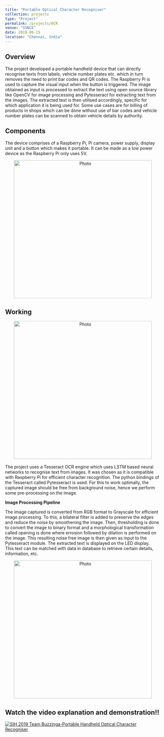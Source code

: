 ```yaml
---
title: "Portable Optical Character Recogniser"
collection: projects
type: "Project"
permalink: /projects/OCR
venue: "SSNCE"
date: 2019-06-15
location: "Chennai, India"
--- 
```


## Overview

The project developed a portable handheld device that can directly recognise texts from labels, vehicle number plates etc. which in turn removes the need to print bar codes and QR codes.
The Raspberry Pi is used to capture the visual input when the button is triggered.
The image obtained as input is processed to extract the text using open source library like OpenCV for image processing and Pytesseract for extracting text from the images.
The extracted text is then utilised accordingly, specific for which application it is being used for.
Some use cases are for billing of products in shops which can be done without use of bar codes and vehicle number plates can be scanned to obtain vehicle details by authority. 

## Components

The device comprises of a Raspberry Pi, Pi camera, power supply, display unit and a button which makes it portable. 
It can be made as a low power device as the Raspberry Pi only uses 5V.

<p align="center">
  <img src="https://marjerie.github.io/files/OCR.jpg?raw=true" alt="Photo" style="width: 450px;"/> 
</p>

## Working

<p align="center">
  <img src="https://marjerie.github.io/files/OCR_tech.jpg?raw=true" alt="Photo" style="width: 450px;"/> 
</p>

The project uses a Tesseract OCR engine which uses LSTM based neural networks to recognise text from images. It was chosen as it is compatible with Raspberry Pi for
efficient character recognition. The python bindings of the Tesseract called Pytesseract is used. For this to work optimally, the captured image should be free from
background noise, hence we perform some pre-processing on the image.

**Image Processing Pipeline**

The image captured is converted from RGB format to Grayscale for efficient image processing. To this, a bilateral filter is added to preserve the edges and reduce the noise by 
smoothening the image. Then, thresholding is done to convert the image to binary format and a morphological transformation called opening is done where errosion followed by
dilation is performed on the image. This resulting noise free image is then given as input to the Pytesseract module. The extracted text is displayed on the LED display. This
text can be matched with data in database to retrieve certain details, information, etc.

<p align="center">
  <img src="https://marjerie.github.io/files/OCR_op.jpg?raw=true" alt="Photo" style="width: 450px;"/> 
</p>

## Watch the video explanation and demonstration!!

[![SIH 2019 Team Buzzinga-Portable Handheld Optical Character Recogniser](https://marjerie.github.io/files/OCR_dem.jpg?raw=true)](https://youtu.be/K0aLYpZz6LA "SIH 2019 Team Buzzinga-Portable Handheld Optical Character Recogniser")

